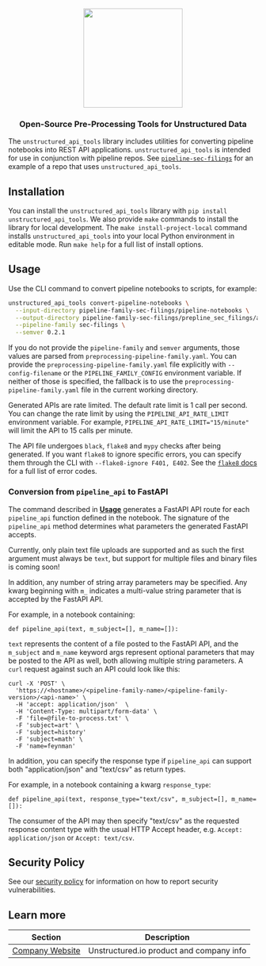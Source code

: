 <h3 align="center">
  <img src="img/unstructured_logo.png" height="200">
</h3>

<h3 align="center">
  <p>Open-Source Pre-Processing Tools for Unstructured Data</p>
</h3>


The `unstructured_api_tools` library includes utilities for converting pipeline notebooks into
REST API applications. `unstructured_api_tools` is intended for use in conjunction with
pipeline repos. See [`pipeline-sec-filings`](https://github.com/Unstructured-IO/pipeline-sec-filings)
for an example of a repo that uses `unstructured_api_tools`.

## Installation

You can install the `unstructured_api_tools` library with `pip install unstructured_api_tools`.
We also provide `make` commands to install the library for local development.
The `make install-project-local` command installs `unstructured_api_tools` into your local Python
environment in editable mode. Run `make help` for a full list of install options.

## Usage

Use the CLI command to convert pipeline notebooks to scripts, for example:

```bash
unstructured_api_tools convert-pipeline-notebooks \
  --input-directory pipeline-family-sec-filings/pipeline-notebooks \
  --output-directory pipeline-family-sec-filings/prepline_sec_filings/api \
  --pipeline-family sec-filings \
  --semver 0.2.1
```

If you do not provide the `pipeline-family` and `semver` arguments, those values are parsed from
`preprocessing-pipeline-family.yaml`. You can provide the `preprocessing-pipeline-family.yaml` file
explicitly with `--config-filename` or the `PIPELINE_FAMILY_CONFIG` environment variable. If neither
of those is specified, the fallback is to use the `preprocessing-pipeline-family.yaml` file in the
current working directory.

Generated APIs are rate limited. The default rate limit is 1 call per second. You can change
the rate limit by using the `PIPELINE_API_RATE_LIMIT` environment variable. For example,
`PIPELINE_API_RATE_LIMIT="15/minute"` will limit the API to 15 calls per minute.

The API file undergoes `black`, `flake8` and `mypy` checks after being generated. If you want
`flake8` to ignore specific errors, you can specify them through the CLI with
`--flake8-ignore F401, E402`.
See the [`flake8` docs](https://flake8.pycqa.org/en/latest/user/error-codes.html#error-violation-codes)
for a full list of error codes.

### Conversion from `pipeline_api` to FastAPI

The command described in [**Usage**](#Usage) generates a FastAPI API route for each `pipeline_api`
function defined in the notebook. The signature of the `pipeline_api` method determines what
parameters the generated FastAPI accepts.

Currently, only plain text file uploads are supported and as such the first argument must always be
`text`, but support for multiple files and binary files is coming soon!

In addition, any number of string array parameters may be specified. Any kwarg beginning with
`m_` indicates a multi-value string parameter that is accepted by the FastAPI API.

For example, in a notebook containing:

    def pipeline_api(text, m_subject=[], m_name=[]):

`text` represents the content of a file posted to the FastAPI API, and the `m_subject` and `m_name`
keyword args represent optional parameters that may be posted to the API as well, both allowing
multiple string parameters. A `curl` request against such an API could look like this:

    curl -X 'POST' \
      'https://<hostname>/<pipeline-family-name>/<pipeline-family-version>/<api-name>' \
      -H 'accept: application/json'  \
      -H 'Content-Type: multipart/form-data' \
      -F 'file=@file-to-process.txt' \
      -F 'subject=art' \
      -F 'subject=history'
      -F 'subject=math' \
      -F 'name=feynman'

In addition, you can specify the response type if `pipeline_api` can support both "application/json" 
and "text/csv" as return types.

For example, in a notebook containing a kwarg `response_type`:

    def pipeline_api(text, response_type="text/csv", m_subject=[], m_name=[]):

The consumer of the API may then specify "text/csv" as the requested response content type with the usual 
HTTP Accept header, e.g. `Accept: application/json` or `Accept: text/csv`.

## Security Policy

See our [security policy](https://github.com/Unstructured-IO/unstructured-api-tools/security/policy) for
information on how to report security vulnerabilities.

## Learn more

| Section | Description |
|-|-|
| [Company Website](https://unstructured.io) | Unstructured.io product and company info |
